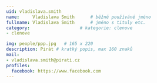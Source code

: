 ```yaml
---
uid: vladislava.smith
name:     Vladislava Smith  	# běžně používáné jméno
fullname: Vladislava Smith  	# jméno s tituly etc.
category:                   # kategorie: clenove
- clenove

img: people/ppp.jpg   # 165 x 220
description: Pirát # kratký popis, max 160 znaků
mail:
- vladislava.smith@pirati.cz
profiles:
  facebook: https://www.facebook.com
---
```

